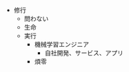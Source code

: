 



* 修行
    * 問わない
    * 生命
    * 実行
        * 機械学習エンジニア
            * 自社開発、サービス、アプリ
        * 煩零

